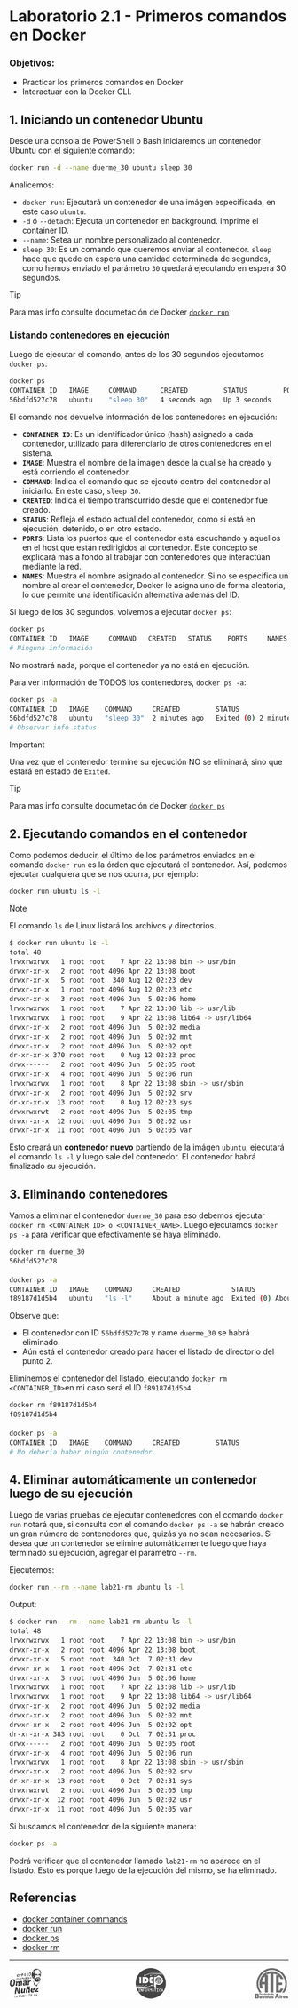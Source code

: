 # Laboratorio 2.1 - Primeros comandos en Docker

### Objetivos:

- Practicar los primeros comandos en Docker
- Interactuar con la Docker CLI.

## 1. Iniciando un contenedor Ubuntu

Desde una consola de PowerShell o Bash iniciaremos un contenedor Ubuntu con el siguiente comando:

```bash
docker run -d --name duerme_30 ubuntu sleep 30
```

Analicemos:
- `docker run`: Ejecutará un contenedor de una imágen especificada, en este caso `ubuntu`.
- `-d` ó `--detach`: Ejecuta un contenedor en background. Imprime el container ID.
- `--name`: Setea un nombre personalizado al contenedor.
- `sleep 30`: Es un comando que queremos enviar al contenedor. `sleep` hace que quede en espera una cantidad determinada de segundos, como hemos enviado el parámetro `30` quedará ejecutando en espera 30 segundos.

> [!TIP]  
> Para mas info consulte documetación de Docker <a href="https://docs.docker.com/reference/cli/docker/container/run/" target="_blank">`docker run`</a>

### Listando contenedores en ejecución

Luego de ejecutar el comando, antes de los 30 segundos ejecutamos `docker ps`:

```bash
docker ps
CONTAINER ID   IMAGE     COMMAND      CREATED         STATUS         PORTS     NAMES
56bdfd527c78   ubuntu    "sleep 30"   4 seconds ago   Up 3 seconds             duerme_30
```

El comando nos devuelve información de los contenedores en ejecución:
- **`CONTAINER ID`**: Es un identificador único (hash) asignado a cada contenedor, utilizado para diferenciarlo de otros contenedores en el sistema.
- **`IMAGE`**: Muestra el nombre de la imagen desde la cual se ha creado y está corriendo el contenedor.
- **`COMMAND`**: Indica el comando que se ejecutó dentro del contenedor al iniciarlo. En este caso, `sleep 30`.
- **`CREATED`**: Indica el tiempo transcurrido desde que el contenedor fue creado.
- **`STATUS`**: Refleja el estado actual del contenedor, como si está en ejecución, detenido, o en otro estado.
- **`PORTS`**: Lista los puertos que el contenedor está escuchando y aquellos en el host que están redirigidos al contenedor. Este concepto se explicará más a fondo al trabajar con contenedores que interactúan mediante la red.
- **`NAMES`**: Muestra el nombre asignado al contenedor. Si no se especifica un nombre al crear el contenedor, Docker le asigna uno de forma aleatoria, lo que permite una identificación alternativa además del ID.

Si luego de los 30 segundos, volvemos a ejecutar `docker ps`:

```bash
docker ps
CONTAINER ID   IMAGE     COMMAND   CREATED   STATUS    PORTS     NAMES
# Ninguna información
```

No mostrará nada, porque el contenedor ya no está en ejecución.

Para ver información de TODOS los contenedores, `docker ps -a`:

```bash
docker ps -a
CONTAINER ID   IMAGE    COMMAND     CREATED         STATUS                     PORTS    NAMES
56bdfd527c78   ubuntu   "sleep 30"  2 minutes ago   Exited (0) 2 minutes ago            duerme_30
# Observar info status
```

> [!IMPORTANT]  
> Una vez que el contenedor termine su ejecución NO se eliminará, sino que estará en estado de `Exited`.  

> [!TIP]  
> Para mas info consulte documetación de Docker <a href="https://docs.docker.com/reference/cli/docker/container/ps/" target="_blank">`docker ps`</a>

## 2. Ejecutando comandos en el contenedor

Como podemos deducir, el último de los parámetros enviados en el comando `docker run` es la órden que ejecutará el contenedor.
Así, podemos ejecutar cualquiera que se nos ocurra, por ejemplo: 

  ```bash
  docker run ubuntu ls -l
  ```
> [!NOTE]  
> El comando `ls` de Linux listará los archivos y directorios.


```bash
$ docker run ubuntu ls -l
total 48
lrwxrwxrwx   1 root root    7 Apr 22 13:08 bin -> usr/bin
drwxr-xr-x   2 root root 4096 Apr 22 13:08 boot
drwxr-xr-x   5 root root  340 Aug 12 02:23 dev
drwxr-xr-x   1 root root 4096 Aug 12 02:23 etc
drwxr-xr-x   3 root root 4096 Jun  5 02:06 home
lrwxrwxrwx   1 root root    7 Apr 22 13:08 lib -> usr/lib
lrwxrwxrwx   1 root root    9 Apr 22 13:08 lib64 -> usr/lib64
drwxr-xr-x   2 root root 4096 Jun  5 02:02 media
drwxr-xr-x   2 root root 4096 Jun  5 02:02 mnt
drwxr-xr-x   2 root root 4096 Jun  5 02:02 opt
dr-xr-xr-x 370 root root    0 Aug 12 02:23 proc
drwx------   2 root root 4096 Jun  5 02:05 root
drwxr-xr-x   4 root root 4096 Jun  5 02:06 run
lrwxrwxrwx   1 root root    8 Apr 22 13:08 sbin -> usr/sbin
drwxr-xr-x   2 root root 4096 Jun  5 02:02 srv
dr-xr-xr-x  13 root root    0 Aug 12 02:23 sys
drwxrwxrwt   2 root root 4096 Jun  5 02:05 tmp
drwxr-xr-x  12 root root 4096 Jun  5 02:02 usr
drwxr-xr-x  11 root root 4096 Jun  5 02:05 var
```
Esto creará un **contenedor nuevo** partiendo de la imágen `ubuntu`, ejecutará el comando `ls -l` y luego sale del contenedor. El contenedor habrá finalizado su ejecución.


## 3. Eliminando contenedores

Vamos a eliminar el contenedor `duerme_30` para eso debemos ejecutar `docker rm <CONTAINER ID> o <CONTAINER_NAME>`. Luego ejecutamos `docker ps -a` para verificar que efectivamente se haya eliminado.

```bash
docker rm duerme_30
56bdfd527c78

docker ps -a
CONTAINER ID   IMAGE    COMMAND     CREATED             STATUS                          PORTS    NAMES
f89187d1d5b4   ubuntu   "ls -l"     About a minute ago  Exited (0) About a minute ago            vibrant_jones
```
Observe que:

- El contenedor con ID `56bdfd527c78` y name `duerme_30` se habrá eliminado.
- Aún está el contenedor creado para hacer el listado de directorio del punto 2.


Eliminemos el contenedor del listado, ejecutando `docker rm <CONTAINER_ID>`en mi caso será el ID `f89187d1d5b4`.

```bash
docker rm f89187d1d5b4
f89187d1d5b4

docker ps -a
CONTAINER ID   IMAGE    COMMAND     CREATED         STATUS                     PORTS    NAMES
# No debería haber ningún contenedor.
```



## 4. Eliminar automáticamente un contenedor luego de su ejecución

Luego de varias pruebas de ejecutar contenedores con el comando `docker run` notará que, si consulta con el comando `docker ps -a` se habrán creado un gran número de contenedores que, quizás ya no sean necesarios. Si desea que un contenedor se elimine automáticamente luego que haya terminado su ejecución, agregar el parámetro `--rm`.

Ejecutemos:

```bash
docker run --rm --name lab21-rm ubuntu ls -l
```

Output:

```bash
$ docker run --rm --name lab21-rm ubuntu ls -l
total 48
lrwxrwxrwx   1 root root    7 Apr 22 13:08 bin -> usr/bin
drwxr-xr-x   2 root root 4096 Apr 22 13:08 boot
drwxr-xr-x   5 root root  340 Oct  7 02:31 dev
drwxr-xr-x   1 root root 4096 Oct  7 02:31 etc
drwxr-xr-x   3 root root 4096 Jun  5 02:06 home
lrwxrwxrwx   1 root root    7 Apr 22 13:08 lib -> usr/lib
lrwxrwxrwx   1 root root    9 Apr 22 13:08 lib64 -> usr/lib64
drwxr-xr-x   2 root root 4096 Jun  5 02:02 media
drwxr-xr-x   2 root root 4096 Jun  5 02:02 mnt
drwxr-xr-x   2 root root 4096 Jun  5 02:02 opt
dr-xr-xr-x 383 root root    0 Oct  7 02:31 proc
drwx------   2 root root 4096 Jun  5 02:05 root
drwxr-xr-x   4 root root 4096 Jun  5 02:06 run
lrwxrwxrwx   1 root root    8 Apr 22 13:08 sbin -> usr/sbin
drwxr-xr-x   2 root root 4096 Jun  5 02:02 srv
dr-xr-xr-x  13 root root    0 Oct  7 02:31 sys
drwxrwxrwt   2 root root 4096 Jun  5 02:05 tmp
drwxr-xr-x  12 root root 4096 Jun  5 02:02 usr
drwxr-xr-x  11 root root 4096 Jun  5 02:05 var
```

Si buscamos el contenedor de la siguiente manera:

```bash
docker ps -a
```

Podrá verificar que el contenedor llamado `lab21-rm` no aparece en el listado. Esto es porque luego de la ejecución del mismo, se ha eliminado.

## Referencias

- <a href="https://docs.docker.com/reference/cli/docker/container" target="_blank">docker container commands</a>
- <a href="https://docs.docker.com/reference/cli/docker/container/run/" target="_blank">docker run</a>
- <a href="https://docs.docker.com/reference/cli/docker/container/ls/" target="_blank">docker ps</a>
- <a href="https://docs.docker.com/reference/cli/docker/container/rm/" target="_blank">docker rm</a>


---------

<p align="center">
  <a href="https://centro410laplata.edu.ar/">
    <img src="../../img/logos.footer.gray.webp">
  </a>
</p>